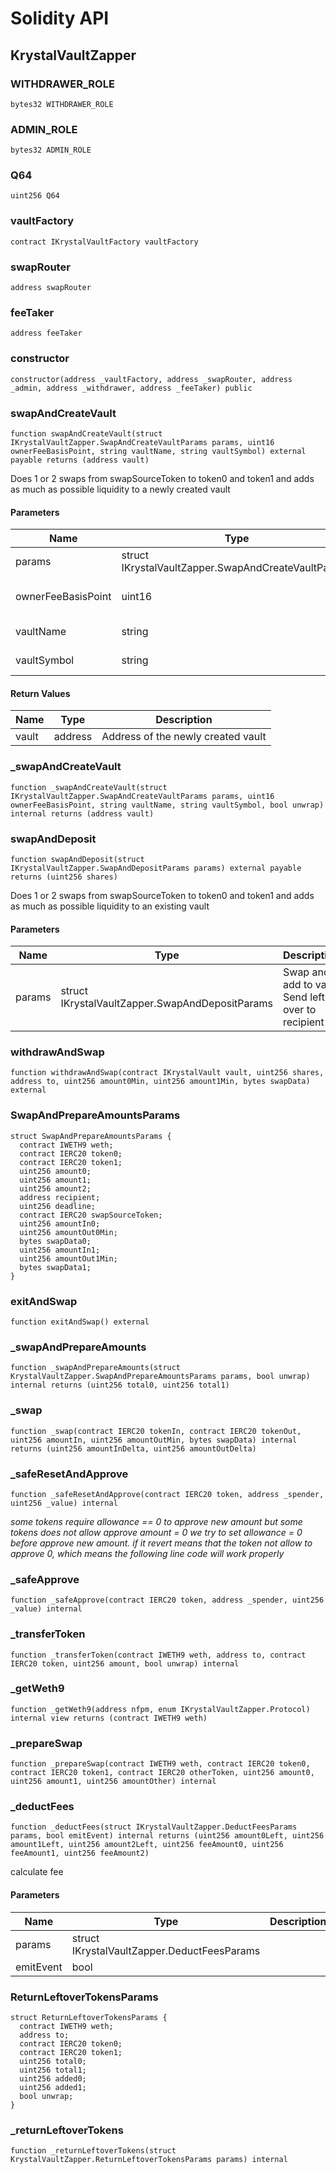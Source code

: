 # Solidity API

## KrystalVaultZapper

### WITHDRAWER_ROLE

```solidity
bytes32 WITHDRAWER_ROLE
```

### ADMIN_ROLE

```solidity
bytes32 ADMIN_ROLE
```

### Q64

```solidity
uint256 Q64
```

### vaultFactory

```solidity
contract IKrystalVaultFactory vaultFactory
```

### swapRouter

```solidity
address swapRouter
```

### feeTaker

```solidity
address feeTaker
```

### constructor

```solidity
constructor(address _vaultFactory, address _swapRouter, address _admin, address _withdrawer, address _feeTaker) public
```

### swapAndCreateVault

```solidity
function swapAndCreateVault(struct IKrystalVaultZapper.SwapAndCreateVaultParams params, uint16 ownerFeeBasisPoint, string vaultName, string vaultSymbol) external payable returns (address vault)
```

Does 1 or 2 swaps from swapSourceToken to token0 and token1 and adds as much as possible liquidity to a newly created vault

#### Parameters

| Name | Type | Description |
| ---- | ---- | ----------- |
| params | struct IKrystalVaultZapper.SwapAndCreateVaultParams | Swap and create vault |
| ownerFeeBasisPoint | uint16 | Owner fee in basic points |
| vaultName | string | Name of the vault |
| vaultSymbol | string | Symbol of the vault |

#### Return Values

| Name | Type | Description |
| ---- | ---- | ----------- |
| vault | address | Address of the newly created vault |

### _swapAndCreateVault

```solidity
function _swapAndCreateVault(struct IKrystalVaultZapper.SwapAndCreateVaultParams params, uint16 ownerFeeBasisPoint, string vaultName, string vaultSymbol, bool unwrap) internal returns (address vault)
```

### swapAndDeposit

```solidity
function swapAndDeposit(struct IKrystalVaultZapper.SwapAndDepositParams params) external payable returns (uint256 shares)
```

Does 1 or 2 swaps from swapSourceToken to token0 and token1 and adds as much as possible liquidity to an existing vault

#### Parameters

| Name | Type | Description |
| ---- | ---- | ----------- |
| params | struct IKrystalVaultZapper.SwapAndDepositParams | Swap and add to vault Send left-over to recipient |

### withdrawAndSwap

```solidity
function withdrawAndSwap(contract IKrystalVault vault, uint256 shares, address to, uint256 amount0Min, uint256 amount1Min, bytes swapData) external
```

### SwapAndPrepareAmountsParams

```solidity
struct SwapAndPrepareAmountsParams {
  contract IWETH9 weth;
  contract IERC20 token0;
  contract IERC20 token1;
  uint256 amount0;
  uint256 amount1;
  uint256 amount2;
  address recipient;
  uint256 deadline;
  contract IERC20 swapSourceToken;
  uint256 amountIn0;
  uint256 amountOut0Min;
  bytes swapData0;
  uint256 amountIn1;
  uint256 amountOut1Min;
  bytes swapData1;
}
```

### exitAndSwap

```solidity
function exitAndSwap() external
```

### _swapAndPrepareAmounts

```solidity
function _swapAndPrepareAmounts(struct KrystalVaultZapper.SwapAndPrepareAmountsParams params, bool unwrap) internal returns (uint256 total0, uint256 total1)
```

### _swap

```solidity
function _swap(contract IERC20 tokenIn, contract IERC20 tokenOut, uint256 amountIn, uint256 amountOutMin, bytes swapData) internal returns (uint256 amountInDelta, uint256 amountOutDelta)
```

### _safeResetAndApprove

```solidity
function _safeResetAndApprove(contract IERC20 token, address _spender, uint256 _value) internal
```

_some tokens require allowance == 0 to approve new amount
but some tokens does not allow approve amount = 0
we try to set allowance = 0 before approve new amount. if it revert means that
the token not allow to approve 0, which means the following line code will work properly_

### _safeApprove

```solidity
function _safeApprove(contract IERC20 token, address _spender, uint256 _value) internal
```

### _transferToken

```solidity
function _transferToken(contract IWETH9 weth, address to, contract IERC20 token, uint256 amount, bool unwrap) internal
```

### _getWeth9

```solidity
function _getWeth9(address nfpm, enum IKrystalVaultZapper.Protocol) internal view returns (contract IWETH9 weth)
```

### _prepareSwap

```solidity
function _prepareSwap(contract IWETH9 weth, contract IERC20 token0, contract IERC20 token1, contract IERC20 otherToken, uint256 amount0, uint256 amount1, uint256 amountOther) internal
```

### _deductFees

```solidity
function _deductFees(struct IKrystalVaultZapper.DeductFeesParams params, bool emitEvent) internal returns (uint256 amount0Left, uint256 amount1Left, uint256 amount2Left, uint256 feeAmount0, uint256 feeAmount1, uint256 feeAmount2)
```

calculate fee

#### Parameters

| Name | Type | Description |
| ---- | ---- | ----------- |
| params | struct IKrystalVaultZapper.DeductFeesParams |  |
| emitEvent | bool |  |

### ReturnLeftoverTokensParams

```solidity
struct ReturnLeftoverTokensParams {
  contract IWETH9 weth;
  address to;
  contract IERC20 token0;
  contract IERC20 token1;
  uint256 total0;
  uint256 total1;
  uint256 added0;
  uint256 added1;
  bool unwrap;
}
```

### _returnLeftoverTokens

```solidity
function _returnLeftoverTokens(struct KrystalVaultZapper.ReturnLeftoverTokensParams params) internal
```

